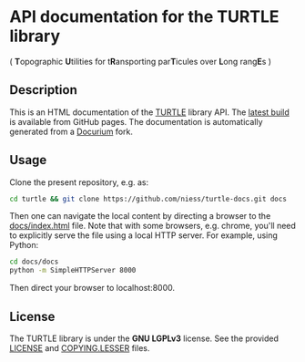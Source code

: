 # API documentation for the TURTLE library
( **T**opographic **U**tilities for t**R**ansporting par**T**icules over
  **L**ong rang**E**s )

## Description

This is an HTML documentation of the [TURTLE][TURTLE] library API. The [latest
build](https://niess.github.io/turtle-docs) is available from GitHub pages.
The documentation is automatically generated from a
[Docurium](https://github.com/niess/docurium) fork.

## Usage

Clone the present repository, e.g. as:
```bash
cd turtle && git clone https://github.com/niess/turtle-docs.git docs
```
Then one can navigate the local content by directing a browser to the
[docs/index.html](docs/index.html) file. Note that with some browsers, e.g.
chrome, you'll need to explicitly serve the file using a local HTTP server.
For example, using Python:
```bash
cd docs/docs
python -m SimpleHTTPServer 8000
```
Then direct your browser to localhost:8000.

## License

The TURTLE library is under the **GNU LGPLv3** license. See the provided
[LICENSE](LICENSE) and [COPYING.LESSER](COPYING.LESSER) files.

[TURTLE]: http://niess.github.io/turtle
